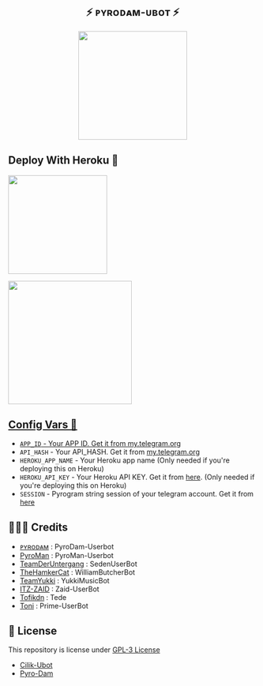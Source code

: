 <h2 align="center"> 
    ⚡ ᴘʏʀᴏᴅᴀᴍ-ᴜʙᴏᴛ ⚡
</h2>

<p align="center">
  <a href="#"><img src="https://telegra.ph/file/2b48ebf6e8db4825a7676.jpg" width="220" height="220"></a> </br>
</p>

## Deploy With Heroku 💌

<p align="left">
<a href="https://heroku.com/deploy?template=https://github.com/damsyx/PyroDam"><img src="https://img.shields.io/badge/Deploy%20To%20Heroku-blueviolet?style=for-the-badge&logo=heroku" width="200""/</a>
<p align="left">
<a href="https://telegram.dog/XTZ_HerokuBot?start=ZGFtc3l4L1B5cm9EYW0gbWFpbg"><img src="https://img.shields.io/badge/Deploy%20To%20Bot Heroku-blueviolet?style=for-the-badge&logo=heroku" width="250""/</a>    

## Config Vars 📑

- `APP_ID` - Your APP ID. Get it from [my.telegram.org](my.telegram.org)
- `API_HASH` - Your API_HASH. Get it from [my.telegram.org](my.telegram.org)
- `HEROKU_APP_NAME` - Your Heroku app name (Only needed if you're deploying this on Heroku)
- `HEROKU_API_KEY` - Your Heroku API KEY. Get it from [here](https://dashboard.heroku.com/account). (Only needed if you're deploying this on Heroku)
- `SESSION` - Pyrogram string session of your telegram account. Get it from [here](t.me/CilikSupport)

## 👨🏻‍💻 Credits

-  [ᴘʏʀᴏᴅᴀᴍ](https://githuh.com/damsyx/PyroDam) : PyroDam-Userbot
-  [PyroMan](https://github.com/mrismanaziz/PyroMan-Userbot) : PyroMan-Userbot
-  [TeamDerUntergang](https://github.com/TeamDerUntergang/Telegram-SedenUserBot) : SedenUserBot
-  [TheHamkerCat](https://github.com/TheHamkerCat/WilliamButcherBot) : WilliamButcherBot
-  [TeamYukki](https://github.com/TeamYukki/YukkiMusicBot) : YukkiMusicBot
-  [ITZ-ZAID](https://github.com/ITZ-ZAID) : Zaid-UserBot
-  [Tofikdn](https://github.com/tofikdn) : Tede
-  [Toni](https://github.com/Toni880) : Prime-UserBot

## 📑 License
This repository is license under [GPL-3 License](https://github.com/damsyx/PyroDam/blob/master/LICENSE)

- [Cilik-Ubot](https://github.com/grey423/Cilik-Ubot)
- [Pyro-Dam](https://github.com/damsyx/PyroDam)
